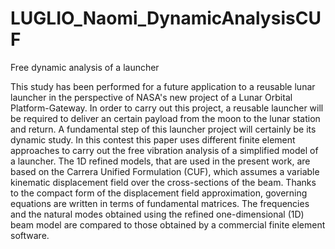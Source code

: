 # LUGLIO_Naomi_DynamicAnalysisCUF
Free dynamic analysis of a launcher

This study has been performed for a future application to a reusable lunar launcher in the perspective of NASA's new project of a Lunar Orbital Platform-Gateway. In order to carry out this project, a reusable launcher will be required to deliver an certain payload from the moon to the lunar station and return. A fundamental step of this launcher project will certainly be its dynamic study.
In this contest this paper uses different finite element approaches to carry out the free vibration analysis of a simplified model of a launcher. The 1D refined models, that are used in the present work, are based on  the Carrera Unified Formulation (CUF), which assumes a variable kinematic displacement field over the cross-sections of the beam. Thanks to the compact form of the displacement field approximation, governing equations are written in terms of fundamental matrices.
The frequencies and the natural modes obtained using the refined one-dimensional (1D) beam model are compared to those obtained by a commercial finite element software. 


